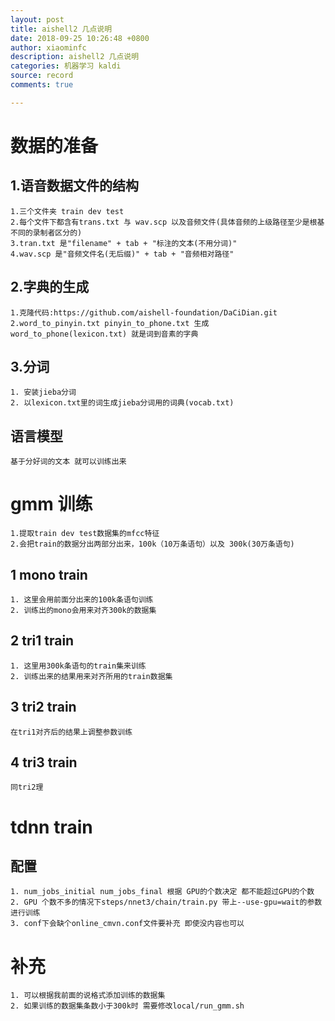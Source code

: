 ```yaml
---
layout: post
title: aishell2 几点说明
date: 2018-09-25 10:26:48 +0800
author: xiaominfc
description: aishell2 几点说明
categories: 机器学习 kaldi
source: record
comments: true

---
```




# 数据的准备

## 1.语音数据文件的结构

~~~
1.三个文件夹 train dev test
2.每个文件下都含有trans.txt 与 wav.scp 以及音频文件(具体音频的上级路径至少是根基不同的录制者区分的)
3.tran.txt 是"filename" + tab + "标注的文本(不用分词)"
4.wav.scp 是"音频文件名(无后缀)" + tab + "音频相对路径"

~~~

## 2.字典的生成

~~~
1.克隆代码:https://github.com/aishell-foundation/DaCiDian.git
2.word_to_pinyin.txt pinyin_to_phone.txt 生成 word_to_phone(lexicon.txt) 就是词到音素的字典
~~~

## 3.分词

~~~
1. 安装jieba分词
2. 以lexicon.txt里的词生成jieba分词用的词典(vocab.txt)
~~~


## 语言模型

~~~
基于分好词的文本 就可以训练出来
~~~


# gmm 训练

~~~
1.提取train dev test数据集的mfcc特征
2.会把train的数据分出两部分出来，100k（10万条语句）以及 300k(30万条语句)

~~~


## 1 mono train

~~~
1. 这里会用前面分出来的100k条语句训练
2. 训练出的mono会用来对齐300k的数据集
~~~

## 2 tri1 train

~~~
1. 这里用300k条语句的train集来训练
2. 训练出来的结果用来对齐所用的train数据集
~~~

## 3 tri2 train

~~~
在tri1对齐后的结果上调整参数训练

~~~

## 4 tri3 train

~~~
同tri2理
~~~


# tdnn train

## 配置

~~~
1. num_jobs_initial num_jobs_final 根据 GPU的个数决定 都不能超过GPU的个数
2. GPU 个数不多的情况下steps/nnet3/chain/train.py 带上--use-gpu=wait的参数进行训练
3. conf下会缺个online_cmvn.conf文件要补充 即使没内容也可以
~~~

# 补充 

~~~
1. 可以根据我前面的说格式添加训练的数据集
2. 如果训练的数据集条数小于300k时 需要修改local/run_gmm.sh

~~~



